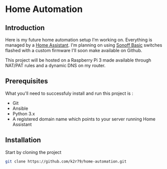 # Home Automation

## Introduction

Here is my future home automation setup I'm working on. Everything is managed by a [Home Assistant](https://www.home-assistant.io/). I'm planning on using [Sonoff Basic](http://sonoff.itead.cc/en/products/sonoff/sonoff-basic) switches flashed with a custom firmware I'll soon make available on Github.

This project will be hosted on a Raspberry Pi 3 made available through NAT/PAT rules and a dynamic DNS on my router.

## Prerequisites

What you'll need to successfuly install and run this project is :

* Git
* Ansible
* Python 3.x
* A registered domain name which points to your server running Home Assistant

## Installation

Start by cloning the project

```bash
git clone https://github.com/k2r79/home-automation.git
```
